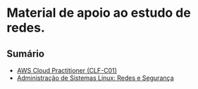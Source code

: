 # Material de apoio ao estudo de redes.

## Sumário
* [AWS Cloud Practitioner (CLF-C01)](https://github.com/davimmt/aws/blob/master/CLF-C01.md)
* [Administração de Sistemas Linux: Redes e Segurança](https://github.com/davimmt/aws/blob/master/administração-de-sistemas-linux_redes-e-segurança.md)
